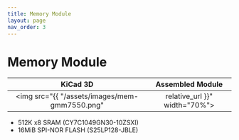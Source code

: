 ```yaml
---
title: Memory Module
layout: page
nav_order: 3
---
```

# Memory Module

|KiCad 3D|Assembled Module|
|:-:|:-:|
|<img src="{{ "/assets/images/mem-gmm7550.png" | relative_url }}" width="70%">|<img src="{{ "/assets/images/mem-gmm7550.jpg" | relative_url }}">|

- 512K x8 SRAM (CY7C1049GN30-10ZSXI)
- 16MiB SPI-NOR FLASH (S25LP128-JBLE)
